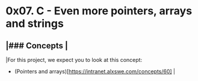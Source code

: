 # 0x07. C - Even more pointers, arrays and strings
|### Concepts |
-----------
|For this project, we expect you to look at this concept:
* (Pointers and arrays)[https://intranet.alxswe.com/concepts/60] |
